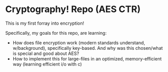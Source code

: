 # Cryptography! Repo (AES CTR)

This is my first forray into encryption!

Specifically, my goals for this repo, are learning:

- How does file encryption work (modern standards understand, w/background), specifically key-based. And why was this chosen/what is special and good about AES?
- How to implement this for large-files in an optimized, memory-efficient way (learning efficient i/o with c)




